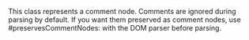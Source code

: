 This class represents a comment node. Comments are ignored during parsing by default. If you want them preserved as comment nodes, use #preservesCommentNodes: with the DOM parser before parsing.